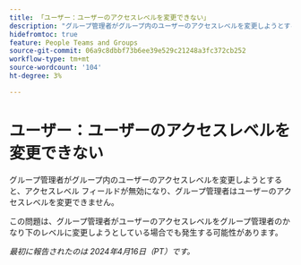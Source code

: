 ```yaml
---
title: 「ユーザー：ユーザーのアクセスレベルを変更できない」
description: "グループ管理者がグループ内のユーザーのアクセスレベルを変更しようとすると、アクセスレベル フィールドが無効になり、グループ管理者はユーザーのアクセスレベルを変更できません。"
hidefromtoc: true
feature: People Teams and Groups
source-git-commit: 06a9c8dbbf73b6ee39e529c21248a3fc372cb252
workflow-type: tm+mt
source-wordcount: '104'
ht-degree: 3%

---
```



# ユーザー：ユーザーのアクセスレベルを変更できない

グループ管理者がグループ内のユーザーのアクセスレベルを変更しようとすると、アクセスレベル フィールドが無効になり、グループ管理者はユーザーのアクセスレベルを変更できません。

この問題は、グループ管理者がユーザーのアクセスレベルをグループ管理者のかなり下のレベルに変更しようとしている場合でも発生する可能性があります。

_最初に報告されたのは 2024年4月16日（PT）です。_
